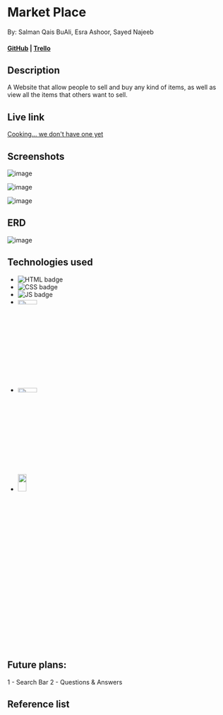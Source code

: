 # Market Place

By: Salman Qais BuAli, Esra Ashoor, Sayed Najeeb

#### [GitHub](https://github.com/salmanbuali/project_market) | [Trello](https://trello.com/b/a50OM61Y/market)

## Description

A Website that allow people to sell and buy any kind of items, as well as view all the items that others want to sell.

## Live link

[Cooking... we don't have one yet]()

## Screenshots

![image](https://www.intrepidtravel.com/adventures/wp-content/uploads/2018/06/turkey-credit-Joshua-Tagicakibau.jpg)

![image](https://trello.com/1/cards/65c48b0b345b6339eecc4846/attachments/65c48e83b11fbcc7fcb8e567/download/project-1.png)

![image](https://trello.com/1/cards/65c48b11c1ff96f6cf1d6d2e/attachments/65c48e9bdaa4d38cc0d37b17/download/project-2.png)

## ERD

![image](https://trello.com/1/cards/65c3b5161b6ac13bd018bce7/attachments/65c3b529bbc521727775f41f/download/Screenshot_2024-02-07_at_5.06.14_PM.png)

## Technologies used

- ![HTML badge](https://img.shields.io/badge/HTML5-E34F26?style=for-the-badge&logo=html5&logoColor=white)
- ![CSS badge](https://img.shields.io/badge/CSS3-1572B6?style=for-the-badge&logo=css3&logoColor=white)
- ![JS badge](https://img.shields.io/badge/JavaScript-323330?style=for-the-badge&logo=javascript&logoColor=F7DF1E)
- <img src="https://miro.medium.com/v2/resize:fit:680/1*7G9vb_q5MA8_C_8HtwMfqw.png"  width="30%" height="5%">
- <img src="https://assets-global.website-files.com/5f5097f276b52f2a32f9c27a/627cf9908bc0d2708fb32fa9_mongodb-logo-p-500.png"  width="30%" height="5% ">
- <img src="https://w7.pngwing.com/pngs/416/280/png-transparent-node-js-express-js-javascript-redis-mean-node-js-angle-text-service-thumbnail.png"  width="20%" height="10% ">

## Future plans:

1 - Search Bar
2 - Questions & Answers

## Reference list
